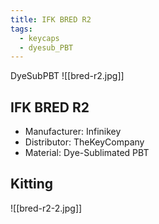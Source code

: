 ```yaml
---
title: IFK BRED R2
tags:
  - keycaps
  - dyesub_PBT
---
```

DyeSubPBT
![[bred-r2.jpg]]

## IFK BRED R2

- Manufacturer: Infinikey
- Distributor: TheKeyCompany
- Material: Dye-Sublimated PBT

## Kitting

![[bred-r2-2.jpg]]
